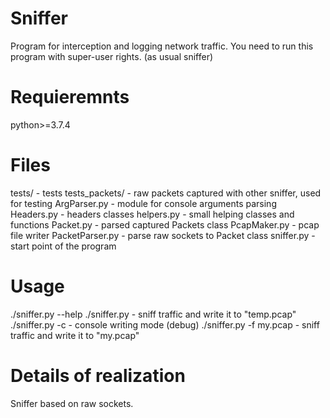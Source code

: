 # Sniffer

Program for interception and logging network traffic.
You need to run this program with super-user rights. (as usual sniffer)


# Requieremnts

python>=3.7.4

# Files

tests/ - tests
tests_packets/ - raw packets captured with other sniffer, used for testing
ArgParser.py - module for console arguments parsing
Headers.py - headers classes 
helpers.py - small helping classes and functions
Packet.py - parsed captured Packets class
PcapMaker.py - pcap file writer 
PacketParser.py - parse raw sockets to Packet class
sniffer.py - start point of the program

# Usage

./sniffer.py --help
./sniffer.py - sniff traffic and write it to "temp.pcap"
./sniffer.py -c - console writing mode (debug)
./sniffer.py -f my.pcap - sniff traffic and write it to "my.pcap"

# Details of realization

Sniffer based on raw sockets.